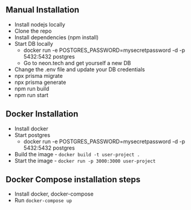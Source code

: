 ## Manual Installation

- Install nodejs locally
- Clone the repo
- Install dependencies (npm install)
- Start DB locally
  - docker run -e POSTGRES_PASSWORD=mysecretpassword -d -p 5432:5432 postgres
  - Go to neon.tech and get yourself a new DB
- Change the .env file and update your DB credentials
- npx prisma migrate
- npx prisma generate
- npm run build
- npm run start

## Docker Installation

- Install docker
- Start postgres
  - docker run -e POSTGRES_PASSWORD=mysecretpassword -d -p 5432:5432 postgres
- Build the image - `docker build -t user-project .`
- Start the image - `docker run -p 3000:3000 user-project`

## Docker Compose installation steps

- Install docker, docker-compose
- Run `docker-compose up`
